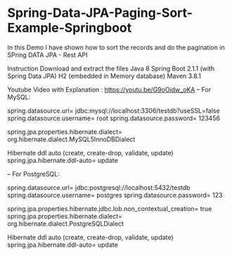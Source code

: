 # Spring-Data-JPA-Paging-Sort-Example-Springboot
In this Demo  I have shown how to sort the records and do the pagination in SPring DATA JPA - Rest API

Instruction
Download and extract the files Java 8 Spring Boot 2.1.1 (with Spring Data JPA) H2 (embedded in Memory database) Maven 3.8.1

Youtube Video with Explanation : https://youtu.be/G9oOidw_oKA
– For MySQL:

spring.datasource.url= jdbc:mysql://localhost:3306/testdb?useSSL=false spring.datasource.username= root spring.datasource.password= 123456

spring.jpa.properties.hibernate.dialect= org.hibernate.dialect.MySQL5InnoDBDialect

Hibernate ddl auto (create, create-drop, validate, update)
spring.jpa.hibernate.ddl-auto= update

– For PostgreSQL:

spring.datasource.url= jdbc:postgresql://localhost:5432/testdb spring.datasource.username= postgres spring.datasource.password= 123

spring.jpa.properties.hibernate.jdbc.lob.non_contextual_creation= true spring.jpa.properties.hibernate.dialect= org.hibernate.dialect.PostgreSQLDialect

Hibernate ddl auto (create, create-drop, validate, update)
spring.jpa.hibernate.ddl-auto= update
